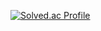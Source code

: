 [![Solved.ac Profile](http://mazassumnida.wtf/api/v2/generate_badge?boj=iee785)](https://solved.ac/iee785/)
